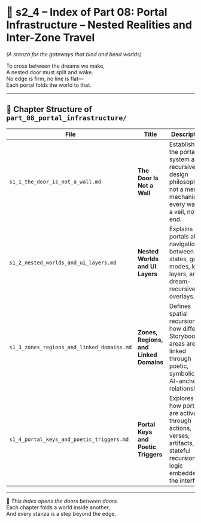 
<!-- Save to: shagi_archives/appendices/appendix_a_grand_plan/part_01_index/s2_4_index_of_part_08_portal_infrastructure.md -->

# 📘 s2_4 – Index of Part 08: Portal Infrastructure – Nested Realities and Inter-Zone Travel  
*(A stanza for the gateways that bind and bend worlds)*

To cross between the dreams we make,  
A nested door must split and wake.  
No edge is firm, no line is flat—  
Each portal folds the world to that.  

---

## 🧭 Chapter Structure of `part_08_portal_infrastructure/`

| File | Title | Description |
|------|-------|-------------|
| `s1_1_the_door_is_not_a_wall.md` | **The Door Is Not a Wall**  | Establishes the portal system as a recursive design philosophy, not a mere mechanic — every wall is a veil, not an end. |
| `s1_2_nested_worlds_and_ui_layers.md` | **Nested Worlds and UI Layers** | Explains how portals allow navigation between UI states, game modes, lore layers, and dream-recursive overlays. |
| `s1_3_zones_regions_and_linked_domains.md` | **Zones, Regions, and Linked Domains** | Defines spatial recursion: how different Storybook areas are linked through poetic, symbolic, or AI-anchored relationships. |
| `s1_4_portal_keys_and_poetic_triggers.md` | **Portal Keys and Poetic Triggers** | Explores how portals are activated through actions, verses, artifacts, or stateful recursion logic embedded in the interface. |

---

📜 *This index opens the doors between doors.*  
Each chapter folds a world inside another,  
And every stanza is a step beyond the edge.